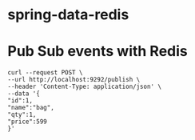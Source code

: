 # spring-data-redis

# Pub Sub events with Redis

```
curl --request POST \
--url http://localhost:9292/publish \
--header 'Content-Type: application/json' \
--data '{
"id":1,
"name":"bag",
"qty":1,
"price":599
}'
```